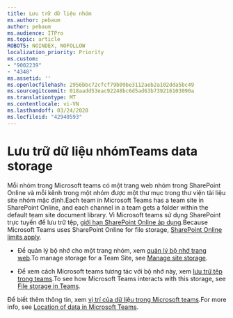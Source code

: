 ```yaml
---
title: Lưu trữ dữ liệu nhóm
ms.author: pebaum
author: pebaum
ms.audience: ITPro
ms.topic: article
ROBOTS: NOINDEX, NOFOLLOW
localization_priority: Priority
ms.custom:
- "9002239"
- "4348"
ms.assetid: ''
ms.openlocfilehash: 2956bbc72cfcf79b09be3112aeb2a102dda5bc49
ms.sourcegitcommit: 018aadd53eac92248bc6d5ad63b739216103090a
ms.translationtype: MT
ms.contentlocale: vi-VN
ms.lasthandoff: 03/24/2020
ms.locfileid: "42940593"
---
```

# <a name="teams-data-storage"></a><span data-ttu-id="da78c-102">Lưu trữ dữ liệu nhóm</span><span class="sxs-lookup"><span data-stu-id="da78c-102">Teams data storage</span></span>

<span data-ttu-id="da78c-103">Mỗi nhóm trong Microsoft teams có một trang web nhóm trong SharePoint Online và mỗi kênh trong một nhóm được một thư mục trong thư viện tài liệu site nhóm mặc định.</span><span class="sxs-lookup"><span data-stu-id="da78c-103">Each team in Microsoft Teams has a team site in SharePoint Online, and each channel in a team gets a folder within the default team site document library.</span></span> <span data-ttu-id="da78c-104">Vì Microsoft teams sử dụng SharePoint trực tuyến để lưu trữ tệp, [giới hạn SharePoint Online áp dụng](https://docs.microsoft.com/microsoftteams/limits-specifications-teams#storage).</span><span class="sxs-lookup"><span data-stu-id="da78c-104">Because Microsoft Teams uses SharePoint Online for file storage, [SharePoint Online limits apply](https://docs.microsoft.com/microsoftteams/limits-specifications-teams#storage).</span></span>

- <span data-ttu-id="da78c-105">Để quản lý bộ nhớ cho một trang nhóm, xem [quản lý bộ nhớ trang web](https://docs.microsoft.com/sharepoint/manage-site-collection-storage-limits#manage-individual-site-storage-limits).</span><span class="sxs-lookup"><span data-stu-id="da78c-105">To manage storage for a Team Site, see [Manage site storage](https://docs.microsoft.com/sharepoint/manage-site-collection-storage-limits#manage-individual-site-storage-limits).</span></span>

- <span data-ttu-id="da78c-106">Để xem cách Microsoft teams tương tác với bộ nhớ này, xem [lưu trữ tệp trong teams](https://support.office.com/article/file-storage-in-teams-df5cc0a5-d1bb-414c-8870-46c6eb76686a).</span><span class="sxs-lookup"><span data-stu-id="da78c-106">To see how Microsoft Teams interacts with this storage, see [File storage in Teams](https://support.office.com/article/file-storage-in-teams-df5cc0a5-d1bb-414c-8870-46c6eb76686a).</span></span>

<span data-ttu-id="da78c-107">Để biết thêm thông tin, xem [vị trí của dữ liệu trong Microsoft teams](https://docs.microsoft.com/microsoftteams/location-of-data-in-teams).</span><span class="sxs-lookup"><span data-stu-id="da78c-107">For more info, see [Location of data in Microsoft Teams](https://docs.microsoft.com/microsoftteams/location-of-data-in-teams).</span></span>
